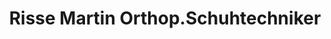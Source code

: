 ---
title: "Risse Martin Orthop.Schuhtechniker"
url: /warstein/risse-martin-orthop-schuhtechniker-burgstrasse/
shop: Schuhe
---